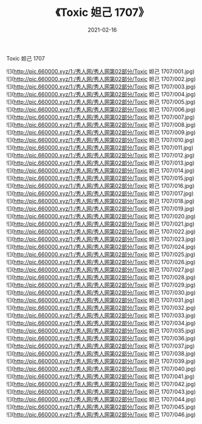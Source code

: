 ﻿---
layout: post
title:  《Toxic 妲己 1707》
date:   2021-02-16
img: http://pic.660000.xyz/1:/秀人网/秀人网第02部分/Toxic 妲己 1707/000.jpg
categories: [美女, 清纯, 唯美]
---

Toxic 妲己 1707

  ![](http://pic.660000.xyz/1:/秀人网/秀人网第02部分/Toxic 妲己 1707/001.jpg) <br> ![](http://pic.660000.xyz/1:/秀人网/秀人网第02部分/Toxic 妲己 1707/002.jpg) <br> ![](http://pic.660000.xyz/1:/秀人网/秀人网第02部分/Toxic 妲己 1707/003.jpg) <br> ![](http://pic.660000.xyz/1:/秀人网/秀人网第02部分/Toxic 妲己 1707/004.jpg) <br> ![](http://pic.660000.xyz/1:/秀人网/秀人网第02部分/Toxic 妲己 1707/005.jpg) <br> ![](http://pic.660000.xyz/1:/秀人网/秀人网第02部分/Toxic 妲己 1707/006.jpg) <br> ![](http://pic.660000.xyz/1:/秀人网/秀人网第02部分/Toxic 妲己 1707/007.jpg) <br> ![](http://pic.660000.xyz/1:/秀人网/秀人网第02部分/Toxic 妲己 1707/008.jpg) <br> ![](http://pic.660000.xyz/1:/秀人网/秀人网第02部分/Toxic 妲己 1707/009.jpg) <br> ![](http://pic.660000.xyz/1:/秀人网/秀人网第02部分/Toxic 妲己 1707/010.jpg) <br> ![](http://pic.660000.xyz/1:/秀人网/秀人网第02部分/Toxic 妲己 1707/011.jpg) <br> ![](http://pic.660000.xyz/1:/秀人网/秀人网第02部分/Toxic 妲己 1707/012.jpg) <br> ![](http://pic.660000.xyz/1:/秀人网/秀人网第02部分/Toxic 妲己 1707/013.jpg) <br> ![](http://pic.660000.xyz/1:/秀人网/秀人网第02部分/Toxic 妲己 1707/014.jpg) <br> ![](http://pic.660000.xyz/1:/秀人网/秀人网第02部分/Toxic 妲己 1707/015.jpg) <br> ![](http://pic.660000.xyz/1:/秀人网/秀人网第02部分/Toxic 妲己 1707/016.jpg) <br> ![](http://pic.660000.xyz/1:/秀人网/秀人网第02部分/Toxic 妲己 1707/017.jpg) <br> ![](http://pic.660000.xyz/1:/秀人网/秀人网第02部分/Toxic 妲己 1707/018.jpg) <br> ![](http://pic.660000.xyz/1:/秀人网/秀人网第02部分/Toxic 妲己 1707/019.jpg) <br> ![](http://pic.660000.xyz/1:/秀人网/秀人网第02部分/Toxic 妲己 1707/020.jpg) <br> ![](http://pic.660000.xyz/1:/秀人网/秀人网第02部分/Toxic 妲己 1707/021.jpg) <br> ![](http://pic.660000.xyz/1:/秀人网/秀人网第02部分/Toxic 妲己 1707/022.jpg) <br> ![](http://pic.660000.xyz/1:/秀人网/秀人网第02部分/Toxic 妲己 1707/023.jpg) <br> ![](http://pic.660000.xyz/1:/秀人网/秀人网第02部分/Toxic 妲己 1707/024.jpg) <br> ![](http://pic.660000.xyz/1:/秀人网/秀人网第02部分/Toxic 妲己 1707/025.jpg) <br> ![](http://pic.660000.xyz/1:/秀人网/秀人网第02部分/Toxic 妲己 1707/026.jpg) <br> ![](http://pic.660000.xyz/1:/秀人网/秀人网第02部分/Toxic 妲己 1707/027.jpg) <br> ![](http://pic.660000.xyz/1:/秀人网/秀人网第02部分/Toxic 妲己 1707/028.jpg) <br> ![](http://pic.660000.xyz/1:/秀人网/秀人网第02部分/Toxic 妲己 1707/029.jpg) <br> ![](http://pic.660000.xyz/1:/秀人网/秀人网第02部分/Toxic 妲己 1707/030.jpg) <br> ![](http://pic.660000.xyz/1:/秀人网/秀人网第02部分/Toxic 妲己 1707/031.jpg) <br> ![](http://pic.660000.xyz/1:/秀人网/秀人网第02部分/Toxic 妲己 1707/032.jpg) <br> ![](http://pic.660000.xyz/1:/秀人网/秀人网第02部分/Toxic 妲己 1707/033.jpg) <br> ![](http://pic.660000.xyz/1:/秀人网/秀人网第02部分/Toxic 妲己 1707/034.jpg) <br> ![](http://pic.660000.xyz/1:/秀人网/秀人网第02部分/Toxic 妲己 1707/035.jpg) <br> ![](http://pic.660000.xyz/1:/秀人网/秀人网第02部分/Toxic 妲己 1707/036.jpg) <br> ![](http://pic.660000.xyz/1:/秀人网/秀人网第02部分/Toxic 妲己 1707/037.jpg) <br> ![](http://pic.660000.xyz/1:/秀人网/秀人网第02部分/Toxic 妲己 1707/038.jpg) <br> ![](http://pic.660000.xyz/1:/秀人网/秀人网第02部分/Toxic 妲己 1707/039.jpg) <br> ![](http://pic.660000.xyz/1:/秀人网/秀人网第02部分/Toxic 妲己 1707/040.jpg) <br> ![](http://pic.660000.xyz/1:/秀人网/秀人网第02部分/Toxic 妲己 1707/041.jpg) <br> ![](http://pic.660000.xyz/1:/秀人网/秀人网第02部分/Toxic 妲己 1707/042.jpg) <br> ![](http://pic.660000.xyz/1:/秀人网/秀人网第02部分/Toxic 妲己 1707/043.jpg) <br> ![](http://pic.660000.xyz/1:/秀人网/秀人网第02部分/Toxic 妲己 1707/044.jpg) <br> ![](http://pic.660000.xyz/1:/秀人网/秀人网第02部分/Toxic 妲己 1707/045.jpg) <br> ![](http://pic.660000.xyz/1:/秀人网/秀人网第02部分/Toxic 妲己 1707/046.jpg) <br>